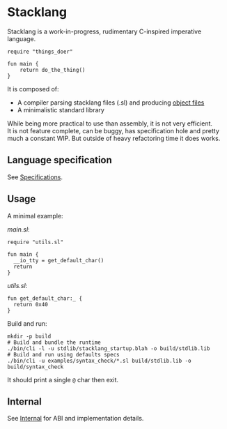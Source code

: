 # Stacklang

Stacklang is a work-in-progress, rudimentary C-inspired imperative language.  

```sl
require "things_doer"

fun main {
    return do_the_thing()
}
```

It is composed of:
- A compiler parsing stacklang files (.sl) and producing [object files](object.md)
- A minimalistic standard library

While being more practical to use than assembly, it is not very efficient.  
It is not feature complete, can be buggy, has specification hole and pretty much a constant WIP.
But outside of heavy refactoring time it does works.  

## Language specification 
See [Specifications](stacklang_specification.md).

## Usage 

A minimal example:

*main.sl*:
```sl
require "utils.sl"

fun main {
  __io_tty = get_default_char()
  return
}
```

*utils.sl*:
```sl
fun get_default_char:_ {
  return 0x40
}
```

Build and run:
```
mkdir -p build
# Build and bundle the runtime 
./bin/cli -l -u stdlib/stacklang_startup.blah -o build/stdlib.lib
# Build and run using defaults specs
./bin/cli -u examples/syntax_check/*.sl build/stdlib.lib -o build/syntax_check
```

It should print a single `@` char then exit.

## Internal
See [Internal](stacklang_internal.md) for ABI and implementation details.
